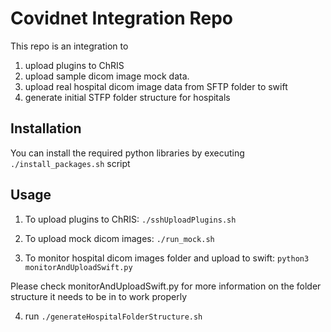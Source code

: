 # Covidnet Integration Repo

This repo is an integration to 
1. upload plugins to ChRIS
2. upload sample dicom image mock data. 
3. upload real hospital dicom image data from SFTP folder to swift
4. generate initial STFP folder structure for hospitals

## Installation

You can install the required python libraries by executing `./install_packages.sh` script



## Usage

1. To upload plugins to ChRIS: `./sshUploadPlugins.sh`

2. To upload mock dicom images: `./run_mock.sh`

3. To monitor hospital dicom images folder and upload to swift: `python3 monitorAndUploadSwift.py`

Please check monitorAndUploadSwift.py for more information on the folder structure it needs to be in to work properly 

4. run `./generateHospitalFolderStructure.sh`